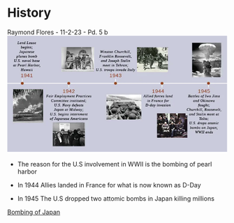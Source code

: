 # History

Raymond Flores -
11-2-23 -
Pd. 5
 b
![Timeline ](Images/image.png)

* The reason for the U.S involvement in WWII is the bombing of pearl harbor

* In 1944 Allies landed in France for what is now known as D-Day

* In 1945 The U.S dropped two attomic bombs in Japan killing millions

[Bombing of Japan](https://www.youtube.com/watch?v=vv4VhZy2L5Y 'Go to Youtube')

